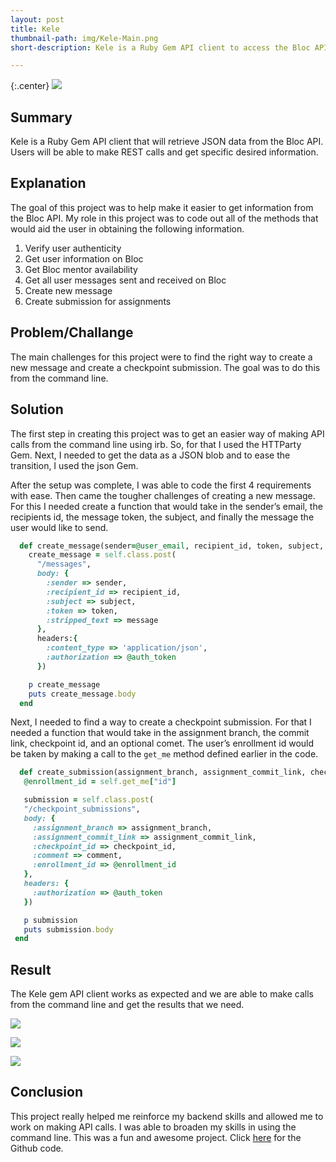 ```yaml
---
layout: post
title: Kele
thumbnail-path: img/Kele-Main.png
short-description: Kele is a Ruby Gem API client to access the Bloc API

---
```


{:.center}
![]({{site.baseurl}}/img/Kele-Main.png)

## Summary 

Kele is a Ruby Gem API client that will retrieve JSON data from the Bloc API. Users will be able to make REST calls and get specific desired information.

## Explanation

The goal of this project was to help make it easier to get information from the Bloc API. My role in this project was to code out all of the methods that would aid the user in obtaining the following information. 

1. Verify user authenticity 
2. Get user information on Bloc
3. Get Bloc mentor availability 
4. Get all user messages sent and received on Bloc
5. Create new message 
6. Create submission for assignments

## Problem/Challange 

The main challenges for this project were to find the right way to create a new message and create a checkpoint submission. The goal was to do this from the command line. 

## Solution

The first step in creating this project was to get an easier way of making API calls from the command line using irb. So, for that I used the HTTParty Gem. Next, I needed to get the data as a JSON blob and to ease the transition, I used the json Gem. 

After the setup was complete, I was able to code the first 4 requirements with ease. Then came the tougher challenges of creating a new message. For this I needed create a function that would take in the sender’s email, the recipients id, the message token, the subject, and finally the message the user would like to send.

```Ruby
  def create_message(sender=@user_email, recipient_id, token, subject, message)
    create_message = self.class.post(
      "/messages",
      body: {
        :sender => sender,
        :recipient_id => recipient_id,
        :subject => subject,
        :token => token,
        :stripped_text => message
      },
      headers:{
        :content_type => 'application/json',
        :authorization => @auth_token
      })

    p create_message
    puts create_message.body
  end
 ```

Next, I needed to find a way to create a checkpoint submission. For that I needed a function that would take in the assignment branch, the commit link, checkpoint id, and an optional comet. The user’s enrollment id would be taken by making a call to the `get_me` method defined earlier in the code.

 ```Ruby
   def create_submission(assignment_branch, assignment_commit_link, checkpoint_id, comment=nil)
    @enrollment_id = self.get_me["id"]

    submission = self.class.post(
    "/checkpoint_submissions",
    body: {
      :assignment_branch => assignment_branch,
      :assignment_commit_link => assignment_commit_link,
      :checkpoint_id => checkpoint_id,
      :comment => comment,
      :enrollment_id => @enrollment_id
    },
    headers: {
      :authorization => @auth_token
    })

    p submission
    puts submission.body
  end
  ```

## Result

The Kele gem API client works as expected and we are able to make calls from the command line and get the results that we need. 

![]({{site.baseurl}}/img/Kele-1.png)

![]({{site.baseurl}}/img/Kele-2.png)

![]({{site.baseurl}}/img/Kele-3.png)

## Conclusion 

This project really helped me reinforce my backend skills and allowed me to work on making API calls. I was able to broaden my skills in using the command line. This was a fun and awesome project. Click [here](https://github.com/jagsarai/Kele) for the Github code.

